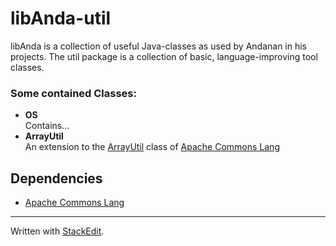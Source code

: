 # libAnda-util

libAnda is a collection of useful Java-classes as used by Andanan in his projects.
The util package is a collection of basic, language-improving tool classes.

### Some contained Classes:
* **OS**  
  Contains...
* **ArrayUtil**  
  An extension to the [ArrayUtil](https://commons.apache.org/proper/commons-lang/javadocs/api-release/org/apache/commons/lang3/ArrayUtils.html) class of [Apache Commons Lang](https://commons.apache.org/proper/commons-lang/)

## Dependencies
* [Apache Commons Lang](https://commons.apache.org/proper/commons-lang/)


----------

Written with [StackEdit](https://stackedit.io/).
